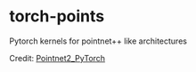 # torch-points
Pytorch kernels for pointnet++ like architectures

Credit: [Pointnet2_PyTorch](https://github.com/erikwijmans/Pointnet2_PyTorch)